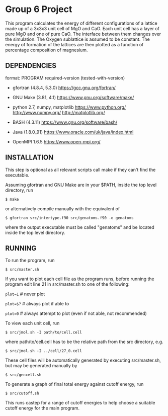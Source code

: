 Group 6 Project
===============

This program calculates the energy of different configurations of a lattice
made up of a 3x3x3 unit cell of MgO and CaO. Each unit cell has a layer of
pure MgO and one of pure CaO. The interface between them changes over the
simulation. The Oxygen sublattice is assumed to be constant. The energy of
formation of the lattices are then plotted as a function of percentage
composition of magnesium.

DEPENDENCIES
------------

format:
  PROGRAM required-version (tested-with-version)

- gfortran (4.8.4, 5.3.0)
    https://gcc.gnu.org/fortran/

- GNU Make (3.81, 4.1)
    https://www.gnu.org/software/make/

- python 2.7, numpy, matplotlib
    https://www.python.org/
    http://www.numpy.org/
    http://matplotlib.org/

- BASH (4.3.11)
    https://www.gnu.org/software/bash/

- Java (1.8.0_91)
    https://www.oracle.com/uk/java/index.html

- OpenMPI 1.6.5
    https://www.open-mpi.org/

INSTALLATION
------------

This step is optional as all relevant scripts call make if they can't find
the executable.

Assuming gfortran and GNU Make are in your $PATH,
inside the top level directory, run

`$ make`

or alternatively compile manually with the equivalent of

`$ gfortran src/intertype.f90 src/genatoms.f90 -o genatoms`

where the output executable must be called "genatoms" and be located inside 
the top level directory.

RUNNING
-------

To run the program, run

`$ src/master.sh`



If you want to plot each cell file as the program runs, before running the 
program edit line 21 in src/master.sh to one of the following:

`plot=1`    # never plot

`plot=$?`   # always plot if able to

`plot=0`    # always attempt to plot (even if not able, not recommended)



To view each unit cell, run

`$ src/jmol.sh -I path/to/cell.cell`

where path/to/cell.cell has to be the relative path from the src directory, e.g.

`$ src/jmol.sh -I ../cell/27_0.cell`

These cell files will be automatically generated by executing src/master.sh,
but may be generated manually by

`$ src/gencell.sh`



To generate a graph of final total energy against cutoff energy, run

`$ src/cutoff.sh`

This runs castep for a range of cutoff energies to help choose a suitable
cutoff energy for the main program.